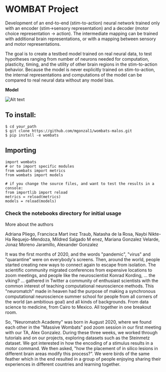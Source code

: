 # WOMBAT Project

Development of an end-to-end (stim-to-action) neural network trained only with an encoder (stim->sensory representation) and a decoder (motor choice representation -> action). The intermediate mapping can be trained with additional brain representations, or with a mapping between sensory and motor representations. 

The goal is to create a testbed model trained on real neural data, to test hypotheses ranging from number of neurons needed for computation, plasticity, timing, and the utility of other brain regions in the stim-to-action behavior. Because the model is never explicitly trained on stim-to-action, the internal representations and computations of the model can be compared to real neural data without any model bias.

__Model__

![Alt text](/img/model.png?raw=true "Title")


## To install:
```
$ cd your_path
$ git clone https://github.com/mgonzal1/wombats-malos.git
$ pip install -e wombats
```

## Importing
```
import wombats
# or to import specific modules
from wombats import metrics
from wombats import models

# if you change the source files, and want to test the results in a console:
from importlib import reload
metrics = reload(metrics)
models = reload(models)
```

### Check the notebooks directory for initial usage



More about the authors 

Adriana Pliego, 
Francisca Mart ́ınez Traub, 
Natasha de la Rosa, 
Naybi Nikte-Ha Requejo-Mendoza,
Mildred Salgado M enez, 
Mariana Gonzalez Velarde, 
Jonaz Moreno Jaramillo, 
Alexander Gonzalez

It was the first months of 2020, and the words "pandemic", "virus" and "quarantine" were on everybody's screens. Then, around the world, people started creating new ways to connect again to escape from isolation. The scientific community migrated conferences from expensive locations to zoom meetings, and people like the neuroscientist Konrad Kording, ... the viking? ... gathered in Twitter a community of enthusiast scientists with the common interest of teaching computational neuroscience methods. This "neuromatch" made in heaven had the purpose of making a synchronous computational neuroscience summer school for people from all corners of the world (an ambitious goal) and all kinds of backgrounds. From data science to medicine, from Cairo to Mexico. All together in one breakout room. 

So, "Neuromatch Academy"  was born in August 2020, where we found each other in the "Massive Wombats" pod zoom session in our first meeting with our TA, Alex Gonzalez. During these three weeks, we worked through tutorials and on our projects, exploring datasets such as the Steinmetz dataset. We got interested in how the encoding of a stimulus results in a motor command. We then asked, "how the placement of in silico lesions in different brain areas modify this process?".  We were birds of the same feather which in the end resulted in a group of people enjoying sharing their experiences in different countries and learning together. 

